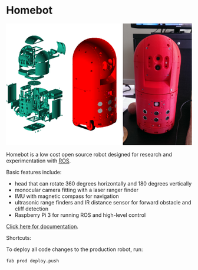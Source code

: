 Homebot
============================================================

<img src="docs/img/bot/banner.png?raw=true" />

Homebot is a low cost open source robot designed for research and experimentation with [ROS](http://www.ros.org/).

Basic features include:

* head that can rotate 360 degrees horizontally and 180 degrees vertically
* monocular camera fitting with a laser ranger finder
* IMU with magnetic compass for navigation
* ultrasonic range finders and IR distance sensor for forward obstacle and cliff detection
* Raspberry Pi 3 for running ROS and high-level control

[Click here for documentation](http://chrisspen.github.io/homebot).

Shortcuts:

To deploy all code changes to the production robot, run:

    fab prod deploy.push
